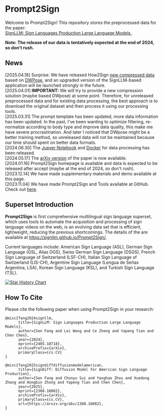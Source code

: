 # Prompt2Sign

Welcome to Prompt2Sign!
This repository stores the preprocessed data for the paper:
<br>[SignLLM: Sign Languages Production Large Language Models.](https://arxiv.org/abs/2405.10718)

**Note: The release of our data is tentatively expected at the end of 2024, so don't rush.**

## News

[2025.04.18] Surprise: We have released How2Sign <a href='https://huggingface.co/datasets/FangSen9000/How2Sign-dwpose/tree/main'>new compressed data</a> based on <a href='https://github.com/IDEA-Research/DWPose'>DWPose</a>, and an upgraded version of the SignLLM-based application will be launched strongly in the future.<br>
[2025.04.01] **IMPORTANT:** We will try to provide a new compression solution (maybe based DWpose) at some point. Therefore, for unreleased preprocessed data and for existing data processing, the best approach is to download the original dataset and then process it using our processing tools.<br>
[2025.03.31] The prompt template has been updated, more data information has been updated. In the past, I've been wanting to optimize filtering, re-normalize according to body type and improve data quality, this make me have severe procrastination. And later I noticed that DWpose might be a better training method, so unreleased data will not be maintained because our time should spent on better data formats.<br>
[2024.06.30] The <a href='https://github.com/SignLLM/Prompt2Sign/blob/main/tools/2D_to_3D/run.ipynb'>Jupyer Notebook</a> and <a href='https://www.codewithgpu.com/i/SignLLM/Prompt2Sign/Prompt2Sign'>Docker</a> for data processing has been released.<br>
[2024.05.17] The <a href='https://arxiv.org/abs/2405.10718'>arXiv version</a> of the paper is now available.<br>
[2024.01.16] Prompt2Sign homepage is available and data is expected to be released after accept (maybe at the end of 2024, so don't rush).<br>
[2023.12.14] We have made supplementary materials and demo available at this page.<br>
[2023.11.04] We have made Prompt2Sign and Tools available at GitHub. Check out <a href='https://github.com/SignLLM/Prompt2Sign'>here</a>.<br>

## Superset Introduction

**Prompt2Sign** is first comprehensive multilingual sign language superset, which uses tools to automate the acquisition and processing of sign language videos on the web, is an evolving data set that is efficient, lightweight, reducing the previous shortcomings. 
The details of the  are available at https://signllm.github.io/Prompt2Sign/.

Current languages include: American Sign Language (ASL), German Sign Language (GSL, Alias DGS), Swiss German Sign Language (DSGS), French Sign Language of Switzerland (LSF-CH), Italian Sign Language of Switzerland (LIS-CH), Argentine Sign Language (Lengua de Señas Argentina, LSA), Korean Sign Language (KSL), and Turkish Sign Language (TSL).


[![Star History Chart](https://api.star-history.com/svg?repos=SignLLM/Prompt2Sign&type=Date)](https://star-history.com/#SignLLM/Prompt2Sign&Date)


## How To Cite

Please cite the following paper when using Prompt2Sign in your research:

```
@misc{fang2024signllm,
      title={SignLLM: Sign Languages Production Large Language Models}, 
      author={Sen Fang and Lei Wang and Ce Zheng and Yapeng Tian and Chen Chen},
      year={2024},
      eprint={2405.10718},
      archivePrefix={arXiv},
      primaryClass={cs.CV}
}

@misc{fang2025signdiffdiffusionmodelamerican,
      title={SignDiff: Diffusion Model for American Sign Language Production}, 
      author={Sen Fang and Chunyu Sui and Yanghao Zhou and Xuedong Zhang and Hongbin Zhong and Yapeng Tian and Chen Chen},
      year={2025},
      eprint={2308.16082},
      archivePrefix={arXiv},
      primaryClass={cs.CV},
      url={https://arxiv.org/abs/2308.16082}, 
}
```
